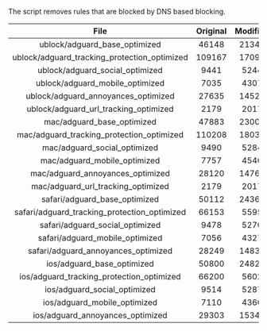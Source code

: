 The script removes rules that are blocked by DNS based blocking.


| File | Original | Modified |
|:----:|:-----:|:-----:|
| ublock/adguard_base_optimized | 46148 | 21342 |
| ublock/adguard_tracking_protection_optimized | 109167 | 17092 |
| ublock/adguard_social_optimized | 9441 | 5244 |
| ublock/adguard_mobile_optimized | 7035 | 4307 |
| ublock/adguard_annoyances_optimized | 27635 | 14523 |
| ublock/adguard_url_tracking_optimized | 2179 | 2017 |
| mac/adguard_base_optimized | 47883 | 23006 |
| mac/adguard_tracking_protection_optimized | 110208 | 18036 |
| mac/adguard_social_optimized | 9490 | 5284 |
| mac/adguard_mobile_optimized | 7757 | 4546 |
| mac/adguard_annoyances_optimized | 28120 | 14761 |
| mac/adguard_url_tracking_optimized | 2179 | 2017 |
| safari/adguard_base_optimized | 50112 | 24367 |
| safari/adguard_tracking_protection_optimized | 66153 | 5595 |
| safari/adguard_social_optimized | 9478 | 5270 |
| safari/adguard_mobile_optimized | 7056 | 4327 |
| safari/adguard_annoyances_optimized | 28249 | 14838 |
| ios/adguard_base_optimized | 50800 | 24827 |
| ios/adguard_tracking_protection_optimized | 66200 | 5602 |
| ios/adguard_social_optimized | 9514 | 5287 |
| ios/adguard_mobile_optimized | 7110 | 4366 |
| ios/adguard_annoyances_optimized | 29303 | 15347 |